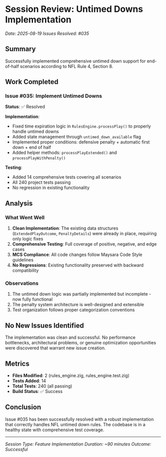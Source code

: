 # Session Review: Untimed Downs Implementation
*Date: 2025-08-19*
*Issues Resolved: #035*

## Summary
Successfully implemented comprehensive untimed down support for end-of-half scenarios according to NFL Rule 4, Section 8.

## Work Completed

### Issue #035: Implement Untimed Downs
**Status**: ✅ Resolved

**Implementation**:
- Fixed time expiration logic in `RulesEngine.processPlay()` to properly handle untimed downs
- Added state management through `untimed_down_available` flag
- Implemented proper conditions: defensive penalty + automatic first down + end of half
- Added helper methods: `processPlayExtended()` and `processPlayWithPenalty()`

**Testing**:
- Added 14 comprehensive tests covering all scenarios
- All 240 project tests passing
- No regression in existing functionality

## Analysis

### What Went Well
1. **Clean Implementation**: The existing data structures (`ExtendedPlayOutcome`, `PenaltyDetails`) were already in place, requiring only logic fixes
2. **Comprehensive Testing**: Full coverage of positive, negative, and edge cases
3. **MCS Compliance**: All code changes follow Maysara Code Style guidelines
4. **No Regressions**: Existing functionality preserved with backward compatibility

### Observations
1. The untimed down logic was partially implemented but incomplete - now fully functional
2. The penalty system architecture is well-designed and extensible
3. Test organization follows proper categorization conventions

## No New Issues Identified
The implementation was clean and successful. No performance bottlenecks, architectural problems, or genuine optimization opportunities were discovered that warrant new issue creation.

## Metrics
- **Files Modified**: 2 (rules_engine.zig, rules_engine.test.zig)
- **Tests Added**: 14
- **Total Tests**: 240 (all passing)
- **Build Status**: ✅ Success

## Conclusion
Issue #035 has been successfully resolved with a robust implementation that correctly handles NFL untimed down rules. The codebase is in a healthy state with comprehensive test coverage.

---
*Session Type: Feature Implementation*
*Duration: ~90 minutes*
*Outcome: Successful*